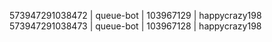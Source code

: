 573947291038472 | queue-bot | 103967129 | happycrazy198
573947291038473 | queue-bot | 103967128 | happycrazy198
